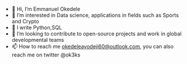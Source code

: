 - 👋 Hi, I’m Emmanuel Okedele
- 👀 I’m interested in Data science, applications in fields such as Sports and Crypto
- 🌱 I write Python,SQL 
- 💞️ I’m looking to contribute to open-source projects and work in global developmental teams
- 📫 How to reach me okedeleayodeji60@outlook.com, you can also reach me on twitter @ok3ks

<!---
Ok3ks/Ok3ks is a ✨ special ✨ repository because its `README.md` (this file) appears on your GitHub profile.
You can click the Preview link to take a look at your changes.
--->
